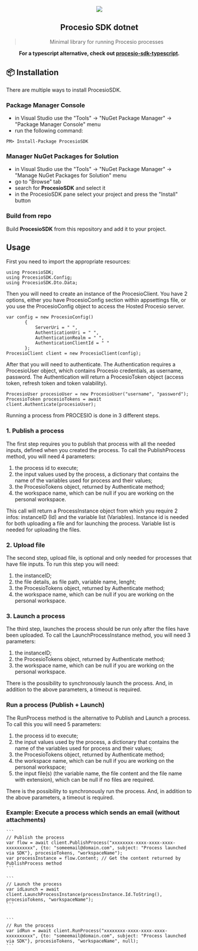 
<div align="center">
 <img align="center" src="https://procesio-email-hosting.fra1.digitaloceanspaces.com/logo-procesio.png" />
  <h2>Procesio SDK dotnet</h2>
  <blockquote>Minimal library for running Procesio processes</blockquote>

<strong>For a typescript alternative, check out [procesio-sdk-typescript](https://github.com/PROCESIO/procesio-sdk-typescript.git).</strong>

</div>

## 📦 Installation

There are multiple ways to install ProcesioSDK.

### Package Manager Console

 - in Visual Studio use the "Tools" -> "NuGet Package Manager" -> "Package Manager Console" menu
 - run the following command:
 ```
 PM> Install-Package ProcesioSDK
 ```
### Manager NuGet Packages for Solution

 - in Visual Studio use the "Tools" -> "NuGet Package Manager" -> "Manage NuGet Packages for Solution" menu
 - go to "Browse" tab
 - search for **ProcesioSDK** and select it
 - in the ProcesioSDK pane select your project and press the "Install" button

### Build from repo

 Build **ProcesioSDK** from this repository and add it to your project.

## Usage

 First you need to import the appropriate resources:
 ```
 using ProcesioSDK;
 using ProcesioSDK.Config;
 using ProcesioSDK.Dto.Data;
 ```
 Then you will need to create an instance of the ProcesioClient. You have 2 options, either you have ProcesioConfig section within appsettings file, or you use the ProcesioConfig object to access the Hosted Procesio server.
 
 ```
 var config = new ProcesioConfig()
        {
            ServerUri = " ",
            AuthenticationUri = " ",
            AuthenticationRealm = " ",
            AuthenticationClientId = " "
        };
 ProcesioClient client = new ProcesioClient(config);
 ```

 After that you will need to authenticate. The Authentication requires a ProcesioUser object, which contains Procesio credentials, as username, password. The Authentication will return a ProcesioToken object (access token, refresh token and token valability).
 
 ```
 ProcesioUser procesioUser = new ProcesioUser("username", "password");
 ProcesioToken procesioTokens = await client.Authenticate(procesioUser);
 ```
 
 Running a process from PROCESIO is done in 3 different steps.
 ### 1. Publish a process
 
 The first step requires you to publish that process with all the needed inputs, defined when you created the process. 
 To call the PublishProcess method, you will need 4 parameters:
 1. the process id to execute; 
 2. the input values used by the process, a dictionary that contains the name of the variables used for process and their values; 
 3. the ProcesioTokens object, returned by Authenticate method; 
 4. the workspace name, which can be null if you are working on the personal workspace.
 
 This call will return a ProcessInstance object from which you require 2 infos: instanceID (Id) and the variable list (Variables). Instance id is needed for both uploading a file and for launching the process. Variable list is needed for uploading the files.
	
 ### 2. Upload file  
 
 The second step, upload file, is optional and only needed for processes that have file inputs. 
 To run this step you will need:
 1. the instanceID;
 2. the file details, as file path, variable name, lenght;
 3. the ProcesioTokens object, returned by Authenticate method; 
 4. the workspace name, which can be null if you are working on the personal workspace.
 
 ### 3. Launch a process
 
 The third step, launches the process should be run only after the files have been uploaded.
 To call the LaunchProcessInstance method, you will need 3 parameters:
 1. the instanceID;
 2. the ProcesioTokens object, returned by Authenticate method; 
 3. the workspace name, which can be null if you are working on the personal workspace.
 
 There is the possibility to synchronously launch the process. And, in addition to the above parameters, a timeout is required.
    
 ### Run a process (Publish + Launch)
	
 The RunProcess method is the alternative to Publish and Launch a process.
 To call this you will need 5 parameters:
 1. the process id to execute; 
 2. the input values  used by the process, a dictionary that contains the name of the variables used for process and their values;
 3. the ProcesioTokens object, returned by Authenticate method; 
 4. the workspace name, which can be null if you are working on the personal workspace;
 5. the input file(s) (the variable name, the file content and the file name with extension), which can be null if no files are required.
 
 There is the possibility to synchronously run the process. And, in addition to the above parameters, a timeout is required.
	
 ### Example: Execute a process which sends an email (without attachments)
	
	```
	// Publish the process
	var flow = await client.PublishProcess("xxxxxxxx-xxxx-xxxx-xxxx-xxxxxxxxxx", {to: "someemail@domain.com", subject: "Process launched via SDK"}, procesioTokens, "workspaceName");
	var processInstance = flow.Content; // Get the content returned by PublishProcess method
	```
	
	```
	// Launch the process
	var idLaunch = await client.LaunchProcessInstance(processInstance.Id.ToString(), procesioTokens, "workspaceName");
	```
	
	
	```
	// Run the process
	var idRun = await client.RunProcess("xxxxxxxx-xxxx-xxxx-xxxx-xxxxxxxxxx", {to: "someemail@domain.com", subject: "Process launched via SDK"}, procesioTokens, "workspaceName", null);
	```
